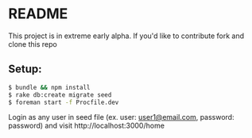 # README

This project is in extreme early alpha. If you'd like to contribute fork and clone this repo

## Setup:

```bash
$ bundle && npm install
$ rake db:create migrate seed
$ foreman start -f Procfile.dev
```

Login as any user in seed file (ex. user: user1@email.com, password: password)
and visit http://localhost:3000/home
